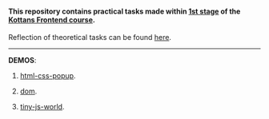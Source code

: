 #### This repository contains practical tasks made within [1st stage](https://github.com/kottans/frontend/blob/master/contents.md#stage-0-self-study) of the [Kottans Frontend course](https://github.com/kottans/frontend). 

Reflection of theoretical tasks can be found [here](https://github.com/nadsatt/kottans-frontend/blob/main/README.md).

***
**DEMOS**:
1. [html-css-popup](https://nadsatt.github.io/kottans-homeworks/html-css-popup/).

2. [dom](https://nadsatt.github.io/kottans-homeworks/dom-api/).

3. [tiny-js-world](https://nadsatt.github.io/kottans-homeworks/tiny-js-world).

